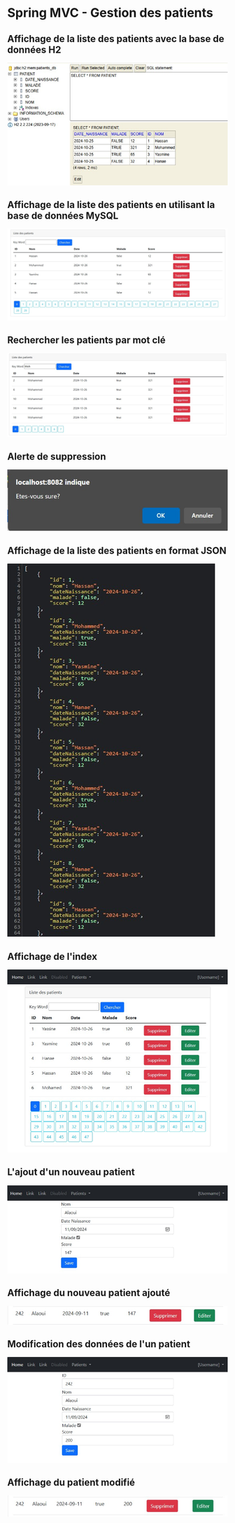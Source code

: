 <h1>Spring MVC - Gestion des patients</h1>
<h2>Affichage de la liste des patients avec la base de données H2</h2>
<img src="captures/Resultat_h2.jpg">
<h2>Affichage de la liste des patients en utilisant la base de données MySQL</h2>
<img src="captures/Resultat.jpg">
<h2>Rechercher les patients par mot clé</h2>
<img src="captures/Recherche_keyword.jpg">
<h2>Alerte de suppression</h2>
<img src="captures/alerte_supp.jpg">
<h2>Affichage de la liste des patients en format JSON</h2>
<img src="captures/Liste_patients.jpg">
<h2>Affichage de l'index</h2>
<img src="captures/Resultat2.jpg">
<h2>L'ajout d'un nouveau patient</h2>
<img src="captures/NouveauPatient.jpg">
<h2>Affichage du nouveau patient ajouté</h2>
<img src="captures/AjoutPatient.jpg">
<h2>Modification des données de l'un patient</h2>
<img src="captures/Edit.jpg">
<h2>Affichage du patient modifié</h2>
<img src="captures/EditAffichage.jpg">